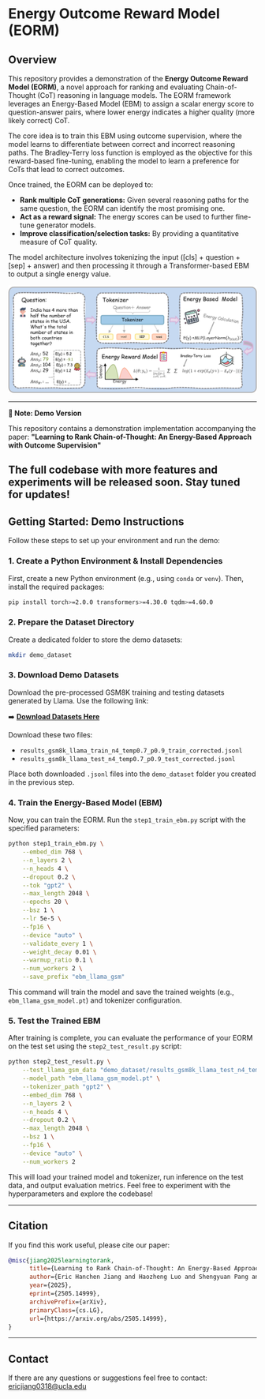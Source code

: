 # Energy Outcome Reward Model (EORM) 

## Overview

This repository provides a demonstration of the **Energy Outcome Reward Model (EORM)**, a novel approach for ranking and evaluating Chain-of-Thought (CoT) reasoning in language models. The EORM framework leverages an Energy-Based Model (EBM) to assign a scalar energy score to question-answer pairs, where lower energy indicates a higher quality (more likely correct) CoT.

The core idea is to train this EBM using outcome supervision, where the model learns to differentiate between correct and incorrect reasoning paths. The Bradley-Terry loss function is employed as the objective for this reward-based fine-tuning, enabling the model to learn a preference for CoTs that lead to correct outcomes.

Once trained, the EORM can be deployed to:
* **Rank multiple CoT generations:** Given several reasoning paths for the same question, the EORM can identify the most promising one.
* **Act as a reward signal:** The energy scores can be used to further fine-tune generator models.
* **Improve classification/selection tasks:** By providing a quantitative measure of CoT quality.

The model architecture involves tokenizing the input ([cls] + question + [sep] + answer) and then processing it through a Transformer-based EBM to output a single energy value.

![Model Process Flow](./figure/image_flow.png)

---
**📢 Note: Demo Version**

This repository contains a demonstration implementation accompanying the paper:
**"Learning to Rank Chain-of-Thought: An Energy-Based Approach with Outcome Supervision"**

The full codebase with more features and experiments will be released soon. Stay tuned for updates!
---

## Getting Started: Demo Instructions

Follow these steps to set up your environment and run the demo:

### 1. Create a Python Environment & Install Dependencies

First, create a new Python environment (e.g., using `conda` or `venv`). Then, install the required packages:

```bash
pip install torch>=2.0.0 transformers>=4.30.0 tqdm>=4.60.0
````

### 2\. Prepare the Dataset Directory

Create a dedicated folder to store the demo datasets:

```bash
mkdir demo_dataset
```

### 3\. Download Demo Datasets

Download the pre-processed GSM8K training and testing datasets generated by Llama. Use the following link:

➡️ [**Download Datasets Here**](https://drive.google.com/drive/folders/1GF89TiD5pyJAZmWZJfCL44kmmp4q2dPD?usp=sharing)

Download these two files:

  * `results_gsm8k_llama_train_n4_temp0.7_p0.9_train_corrected.jsonl`
  * `results_gsm8k_llama_test_n4_temp0.7_p0.9_test_corrected.jsonl`

Place both downloaded `.jsonl` files into the `demo_dataset` folder you created in the previous step.

### 4\. Train the Energy-Based Model (EBM)

Now, you can train the EORM. Run the `step1_train_ebm.py` script with the specified parameters:

```bash
python step1_train_ebm.py \
    --embed_dim 768 \
    --n_layers 2 \
    --n_heads 4 \
    --dropout 0.2 \
    --tok "gpt2" \
    --max_length 2048 \
    --epochs 20 \
    --bsz 1 \
    --lr 5e-5 \
    --fp16 \
    --device "auto" \
    --validate_every 1 \
    --weight_decay 0.01 \
    --warmup_ratio 0.1 \
    --num_workers 2 \
    --save_prefix "ebm_llama_gsm"
```

This command will train the model and save the trained weights (e.g., `ebm_llama_gsm_model.pt`) and tokenizer configuration.

### 5\. Test the Trained EBM

After training is complete, you can evaluate the performance of your EORM on the test set using the `step2_test_result.py` script:

```bash
python step2_test_result.py \
    --test_llama_gsm_data "demo_dataset/results_gsm8k_llama_test_n4_temp0.7_p0.9_test_corrected.jsonl" \
    --model_path "ebm_llama_gsm_model.pt" \
    --tokenizer_path "gpt2" \
    --embed_dim 768 \
    --n_layers 2 \
    --n_heads 4 \
    --dropout 0.2 \
    --max_length 2048 \
    --bsz 1 \
    --fp16 \
    --device "auto" \
    --num_workers 2
```

This will load your trained model and tokenizer, run inference on the test data, and output evaluation metrics.
Feel free to experiment with the hyperparameters and explore the codebase\!

-----

## Citation

If you find this work useful, please cite our paper:

```bibtex
@misc{jiang2025learningtorank,
      title={Learning to Rank Chain-of-Thought: An Energy-Based Approach with Outcome Supervision}, 
      author={Eric Hanchen Jiang and Haozheng Luo and Shengyuan Pang and Xiaomin Li and Zhenting Qi and Hengli Li and Cheng-Fu Yang and Zongyu Lin and Xinfeng Li and Hao Xu and Kai-Wei Chang and Ying Nian Wu},
      year={2025},
      eprint={2505.14999},
      archivePrefix={arXiv},
      primaryClass={cs.LG},
      url={https://arxiv.org/abs/2505.14999}, 
}
```

-----

## Contact

If there are any questions or suggestions feel free to contact:
ericjiang0318@ucla.edu
